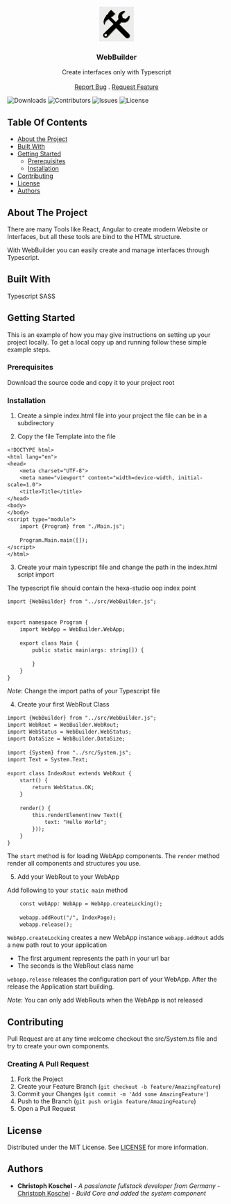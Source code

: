 <br/>
<p align="center">
  <a href="https://github.com/hexaStud/WebBuilder">
    <img src="images/logo.png" alt="Logo" width="80" height="80">
  </a>

  <h3 align="center">WebBuilder</h3>

  <p align="center">
    Create interfaces only with Typescript
    <br/>
    <br/>
    <a href="https://github.com/hexaStud/WebBuilder/issues">Report Bug</a>
    .
    <a href="https://github.com/hexaStud/WebBuilder/issues">Request Feature</a>
  </p>
</p>

![Downloads](https://img.shields.io/github/downloads/hexaStud/WebBuilder/total) ![Contributors](https://img.shields.io/github/contributors/hexaStud/WebBuilder?color=dark-green) ![Issues](https://img.shields.io/github/issues/hexaStud/WebBuilder) ![License](https://img.shields.io/github/license/hexaStud/WebBuilder)

## Table Of Contents

* [About the Project](#about-the-project)
* [Built With](#built-with)
* [Getting Started](#getting-started)
    * [Prerequisites](#prerequisites)
    * [Installation](#installation)
* [Contributing](#contributing)
* [License](#license)
* [Authors](#authors)

## About The Project

There are many Tools like React, Angular to create modern Website or Interfaces, but all these tools are bind to the HTML structure.

With WebBuilder you can easily create and manage interfaces through Typescript.

## Built With

Typescript
SASS

## Getting Started

This is an example of how you may give instructions on setting up your project locally.
To get a local copy up and running follow these simple example steps.

### Prerequisites

Download the source code and copy it to your project root

### Installation

1. Create a simple index.html file into your project the file can be in a subdirectory

2. Copy the file Template into the file
```
<!DOCTYPE html>
<html lang="en">
<head>
    <meta charset="UTF-8">
    <meta name="viewport" content="width=device-width, initial-scale=1.0">
    <title>Title</title>
</head>
<body>
</body>
<script type="module">
    import {Program} from "./Main.js";

    Program.Main.main([]);
</script>
</html>
```

3. Create your main typescript file and change the path in the index.html script import

The typescript file should contain the hexa-studio oop index point

```
import {WebBuilder} from "../src/WebBuilder.js";


export namespace Program {
    import WebApp = WebBuilder.WebApp;

    export class Main {
        public static main(args: string[]) {

        }
    }
}

```

*Note*: Change the import paths of your Typescript file


4. Create your first WebRout Class

```
import {WebBuilder} from "../src/WebBuilder.js";
import WebRout = WebBuilder.WebRout;
import WebStatus = WebBuilder.WebStatus;
import DataSize = WebBuilder.DataSize;

import {System} from "../src/System.js";
import Text = System.Text;

export class IndexRout extends WebRout {
    start() {
        return WebStatus.OK;
    }

    render() {
        this.renderElement(new Text({
            text: "Hello World";
        }));
    }
}
```

The `start` method is for loading WebApp components.
The `render` method render all components and structures you use.

5. Add your WebRout to your WebApp

Add following to your `static main` method

```
    const webApp: WebApp = WebApp.createLocking();

    webapp.addRout("/", IndexPage);
    webapp.release();
```

`WebApp.createLocking` creates a new WebApp instance
`webapp.addRout` adds a new path rout to your application
* The first argument represents the path in your url bar
* The seconds is the WebRout class name

`webapp.release` releases the configuration part of your WebApp. After the release the Application start building.

*Note*: You can only add WebRouts when the WebApp is not released



## Contributing

Pull Request are at any time welcome checkout the src/System.ts file and try to create your own components.

### Creating A Pull Request

1. Fork the Project
2. Create your Feature Branch (`git checkout -b feature/AmazingFeature`)
3. Commit your Changes (`git commit -m 'Add some AmazingFeature'`)
4. Push to the Branch (`git push origin feature/AmazingFeature`)
5. Open a Pull Request

## License

Distributed under the MIT License. See [LICENSE](https://github.com/hexaStud/WebBuilder/blob/main/LICENSE.md) for more information.

## Authors

* **Christoph Koschel** - *A passionate fullstack developer from Germany* - [Christoph Koschel](https://github.com/Christoph-Koschel) - *Build Core and added the system component*
